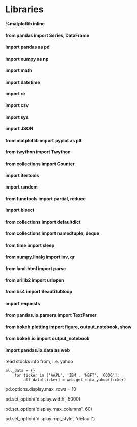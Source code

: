 # Libraries


#### %matplotlib inline

#### from pandas import Series, DataFrame
#### import pandas as pd
#### import numpy as np
#### import math
#### import datetime
#### import re
#### import csv
#### import sys
#### import JSON


#### from matplotlib import pyplot as plt
#### from twython import Twython


#### from collections import Counter
#### import itertools
#### import random
#### from functools import partial, reduce
#### import bisect
#### from collections import defaultdict
#### from collections import namedtuple, deque
#### from time import sleep
#### from numpy.linalg import inv, qr


#### from lxml.html import parse
#### from urllib2 import urlopen

#### from bs4 import BeautifulSoup
#### import requests

#### from pandas.io.parsers import TextParser


#### from bokeh.plotting import figure, output_notebook, show
#### from bokeh.io import output_notebook



#### import pandas.io.data as web
read stocks info from, i.e. yahoo

	all_data = {}
		for ticker in ['AAPL', 'IBM', 'MSFT', 'GOOG']:
    		all_data[ticker] = web.get_data_yahoo(ticker)


pd.options.display.max_rows = 10

pd.set_option('display.width', 5000) 

pd.set_option('display.max_columns', 60)

pd.set_option('display.mpl_style', 'default')
